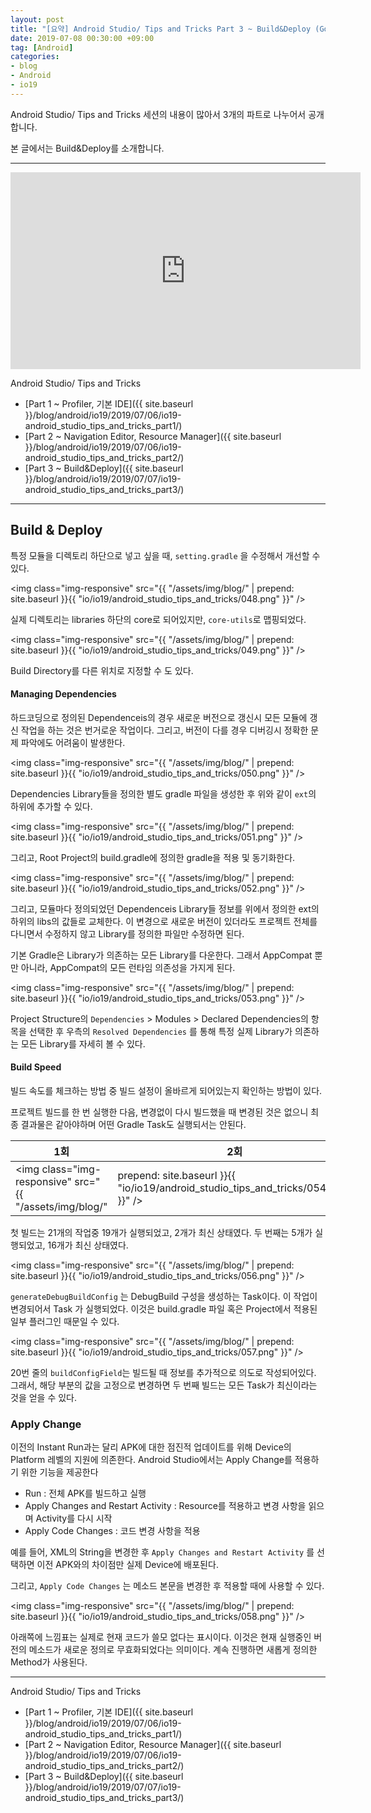 ```yaml
---
layout: post
title: "[요약] Android Studio/ Tips and Tricks Part 3 ~ Build&Deploy (Google I/O '19)"
date: 2019-07-08 00:30:00 +09:00
tag: [Android]
categories:
- blog
- Android
- io19
---
```


Android Studio/ Tips and Tricks 세션의 내용이 많아서 3개의 파트로 나누어서 공개합니다.

본 글에서는 Build&Deploy를 소개합니다.

<!--more-->

- - - 

<div class="youtube">
  <iframe width="560" height="315" src="https://www.youtube.com/embed/ihF-PwDfRZ4" frameborder="0" allow="accelerometer; autoplay; encrypted-media; gyroscope; picture-in-picture" allowfullscreen></iframe>
</div>

Android Studio/ Tips and Tricks

- [Part 1 ~ Profiler, 기본 IDE]({{ site.baseurl }}/blog/android/io19/2019/07/06/io19-android_studio_tips_and_tricks_part1/)
- [Part 2 ~ Navigation Editor, Resource Manager]({{ site.baseurl }}/blog/android/io19/2019/07/06/io19-android_studio_tips_and_tricks_part2/)
- [Part 3 ~ Build&Deploy]({{ site.baseurl }}/blog/android/io19/2019/07/07/io19-android_studio_tips_and_tricks_part3/)

- - -

## Build & Deploy

특정 모듈을 디렉토리 하단으로 넣고 싶을 때, `setting.gradle` 을 수정해서 개선할 수 있다.

<img class="img-responsive" src="{{ "/assets/img/blog/" | prepend: site.baseurl }}{{ "io/io19/android_studio_tips_and_tricks/048.png" }}" /> 

실제 디렉토리는 libraries 하단의 core로 되어있지만, `core-utils`로 맵핑되었다.

<img class="img-responsive" src="{{ "/assets/img/blog/" | prepend: site.baseurl }}{{ "io/io19/android_studio_tips_and_tricks/049.png" }}" /> 

Build Directory를 다른 위치로 지정할 수 도 있다.

#### Managing Dependencies

하드코딩으로 정의된 Dependenceis의 경우 새로운 버전으로 갱신시 모든 모듈에 갱신 작업을 하는 것은 번거로운 작업이다. 그리고, 버전이 다를 경우 디버깅시 정확한 문제 파악에도 어려움이 발생한다.

<img class="img-responsive" src="{{ "/assets/img/blog/" | prepend: site.baseurl }}{{ "io/io19/android_studio_tips_and_tricks/050.png" }}" /> 

Dependencies Library들을 정의한 별도 gradle 파일을 생성한 후 위와 같이 `ext`의 하위에 추가할 수 있다.

<img class="img-responsive" src="{{ "/assets/img/blog/" | prepend: site.baseurl }}{{ "io/io19/android_studio_tips_and_tricks/051.png" }}" /> 

그리고, Root Project의 build.gradle에 정의한 gradle을 적용 및 동기화한다.

<img class="img-responsive" src="{{ "/assets/img/blog/" | prepend: site.baseurl }}{{ "io/io19/android_studio_tips_and_tricks/052.png" }}" /> 

그리고, 모듈마다 정의되었던 Dependenceis Library들 정보를 위에서 정의한 ext의 하위의 libs의 값들로 교체한다. 이 변경으로 새로운 버전이 있더라도 프로젝트 전체를 다니면서 수정하지 않고 Library를 정의한 파일만 수정하면 된다.

기본 Gradle은 Library가 의존하는 모든 Library를 다운한다. 그래서 AppCompat 뿐만 아니라, AppCompat의 모든 런타임 의존성을 가지게 된다.

<img class="img-responsive" src="{{ "/assets/img/blog/" | prepend: site.baseurl }}{{ "io/io19/android_studio_tips_and_tricks/053.png" }}" /> 

Project Structure의 `Dependencies` > Modules > Declared Dependencies의 항목을 선택한 후 우측의 `Resolved Dependencies` 를 통해 특정 실제 Library가 의존하는 모든 Library를 자세히 볼 수 있다. 

#### Build Speed

빌드 속도를 체크하는 방법 중 빌드 설정이 올바르게 되어있는지 확인하는 방법이 있다.

프로젝트 빌드를 한 번 실행한 다음, 변경없이 다시 빌드했을 때 변경된 것은 없으니 최종 결과물은 같아야하며 어떤 Gradle Task도 실행되서는 안된다.

| 1회                                                          | 2회                                                          |
| ------------------------------------------------------------ | ------------------------------------------------------------ |
| <img class="img-responsive" src="{{ "/assets/img/blog/" | prepend: site.baseurl }}{{ "io/io19/android_studio_tips_and_tricks/054.png" }}" />  | <img class="img-responsive" src="{{ "/assets/img/blog/" | prepend: site.baseurl }}{{ "io/io19/android_studio_tips_and_tricks/055.png" }}" />  |

첫 빌드는 21개의 작업중 19개가 실행되었고, 2개가 최신 상태였다. 두 번째는 5개가 실행되었고, 16개가 최신 상태였다.

<img class="img-responsive" src="{{ "/assets/img/blog/" | prepend: site.baseurl }}{{ "io/io19/android_studio_tips_and_tricks/056.png" }}" /> 

`generateDebugBuildConfig` 는 DebugBuild 구성을 생성하는 Task이다. 이 작업이 변경되어서 Task 가 실행되었다. 이것은 build.gradle 파일 혹은 Project에서 적용된 일부 플러그인 때문일 수 있다.

<img class="img-responsive" src="{{ "/assets/img/blog/" | prepend: site.baseurl }}{{ "io/io19/android_studio_tips_and_tricks/057.png" }}" /> 

20번 줄의 `buildConfigField`는 빌드될 때 정보를 추가적으로 의도로 작성되어있다. 그래서, 해당 부분의 값을 고정으로 변경하면 두 번째 빌드는 모든 Task가 최신이라는 것을 얻을 수 있다.

### Apply Change

이전의 Instant Run과는 달리 APK에 대한 점진적 업데이트를 위해 Device의 Platform 레벨의 지원에 의존한다. Android Studio에서는 Apply Change를 적용하기 위한 기능을 제공한다

- Run : 전체 APK를 빌드하고 실행
- Apply Changes and Restart Activity : Resource를 적용하고 변경 사항을 읽으며 Activity를 다시 시작
- Apply Code Changes : 코드 변경 사항을 적용

예를 들어, XML의 String을 변경한 후 `Apply Changes and Restart Activity` 를 선택하면 이전 APK와의 차이점만 실제 Device에 배포된다.

그리고,  `Apply Code Changes` 는 메소드 본문을 변경한 후 적용할 때에 사용할 수 있다.

<img class="img-responsive" src="{{ "/assets/img/blog/" | prepend: site.baseurl }}{{ "io/io19/android_studio_tips_and_tricks/058.png" }}" /> 

아래쪽에 느낌표는 실제로 현재 코드가 쓸모 없다는 표시이다. 이것은 현재 실행중인 버전의 메소드가 새로운 정의로 무효화되었다는 의미이다. 계속 진행하면 새롭게 정의한 Method가 사용된다.

- - - 

Android Studio/ Tips and Tricks

- [Part 1 ~ Profiler, 기본 IDE]({{ site.baseurl }}/blog/android/io19/2019/07/06/io19-android_studio_tips_and_tricks_part1/)
- [Part 2 ~ Navigation Editor, Resource Manager]({{ site.baseurl }}/blog/android/io19/2019/07/06/io19-android_studio_tips_and_tricks_part2/)
- [Part 3 ~ Build&Deploy]({{ site.baseurl }}/blog/android/io19/2019/07/07/io19-android_studio_tips_and_tricks_part3/)
